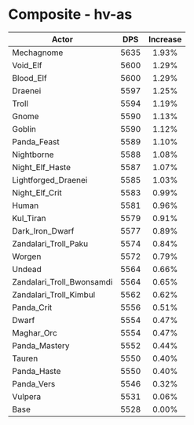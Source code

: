 # Composite - hv-as
| Actor | DPS | Increase |
|---|:---:|:---:|
|Mechagnome|5635|1.93%|
|Void_Elf|5600|1.29%|
|Blood_Elf|5600|1.29%|
|Draenei|5597|1.25%|
|Troll|5594|1.19%|
|Gnome|5590|1.13%|
|Goblin|5590|1.12%|
|Panda_Feast|5589|1.10%|
|Nightborne|5588|1.08%|
|Night_Elf_Haste|5587|1.07%|
|Lightforged_Draenei|5585|1.03%|
|Night_Elf_Crit|5583|0.99%|
|Human|5581|0.96%|
|Kul_Tiran|5579|0.91%|
|Dark_Iron_Dwarf|5577|0.89%|
|Zandalari_Troll_Paku|5574|0.84%|
|Worgen|5572|0.79%|
|Undead|5564|0.66%|
|Zandalari_Troll_Bwonsamdi|5564|0.65%|
|Zandalari_Troll_Kimbul|5562|0.62%|
|Panda_Crit|5556|0.51%|
|Dwarf|5554|0.47%|
|Maghar_Orc|5554|0.47%|
|Panda_Mastery|5552|0.44%|
|Tauren|5550|0.40%|
|Panda_Haste|5550|0.40%|
|Panda_Vers|5546|0.32%|
|Vulpera|5531|0.06%|
|Base|5528|0.00%|

